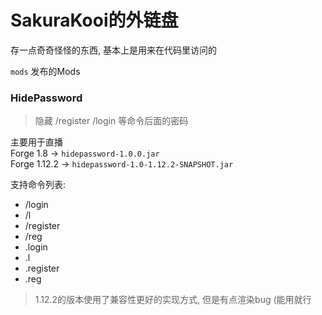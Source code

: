 # SakuraKooi的外链盘
存一点奇奇怪怪的东西, 基本上是用来在代码里访问的

`mods` 发布的Mods

### HidePassword
> 隐藏 /register /login 等命令后面的密码

主要用于直播\
Forge 1.8 -> `hidepassword-1.0.0.jar` \
Forge 1.12.2 -> `hidepassword-1.0-1.12.2-SNAPSHOT.jar` 

支持命令列表:
- /login
- /l
- /register
- /reg
- .login
- .l
- .register
- .reg

> 1.12.2的版本使用了兼容性更好的实现方式, 但是有点渲染bug (能用就行
